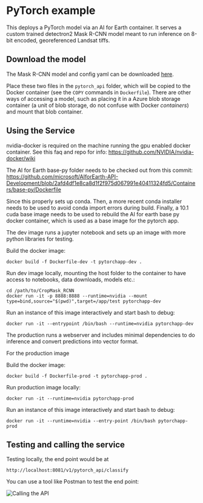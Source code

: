 # PyTorch example

This deploys a PyTorch model via an AI for Earth container. It serves a custom trained detectron2 Mask R-CNN model meant to run inference on 8-bit encoded, georeferenced Landsat tiffs.

## Download the model

The Mask R-CNN model and config yaml can be downloaded [here]().

Place these two files in the `pytorch_api` folder, which will be copied to the Docker container (see the `COPY` commands in `Dockerfile`). There are other ways of accessing a model, such as placing it in a Azure blob storage container (a unit of blob storage, do not confuse with Docker _containers_) and mount that blob container.

## Using the Service

nvidia-docker is required on the machine running the gpu enabled docker container. See this faq and repo for info: https://github.com/NVIDIA/nvidia-docker/wiki

The AI for Earth base-py folder needs to be checked out from this commit: https://github.com/microsoft/AIforEarth-API-Development/blob/2afd4df1e8ca8d1f2f975d067991e40411324fd5/Containers/base-py/Dockerfile

Since this properly sets up conda. Then, a more recent conda installer needs to be used to avoid conda import errors during build. Finally, a 10.1 cuda base image needs to be used to rebuild the AI for earth base py docker container, which is used as a base image for the pytorch app.

The dev image runs a jupyter notebook and sets up an image with more python libraries for testing.

Build the docker image:
```
docker build -f Dockerfile-dev -t pytorchapp-dev .
```

Run dev image locally, mounting the host folder to the container to have access to notebooks, data downloads, models etc.:
```
cd /path/to/CropMask_RCNN
docker run -it -p 8888:8888 --runtime=nvidia --mount type=bind,source="$(pwd)",target=/app/test pytorchapp-dev
```

Run an instance of this image interactively and start bash to debug:
```
docker run -it --entrypoint /bin/bash --runtime=nvidia pytorchapp-dev
```

The production runs a webserver and includes minimal dependencies to do inference and convert predictions into vector format.

For the production image

Build the docker image:
```
docker build -f Dockerfile-prod -t pytorchapp-prod .
```

Run production image locally:
```
docker run -it --runtime=nvidia pytorchapp-prod
```

Run an instance of this image interactively and start bash to debug:
```
docker run -it --runtime=nvidia --entry-point /bin/bash pytorchapp-prod
```


## Testing and calling the service

Testing locally, the end point would be at

```
http://localhost:8081/v1/pytorch_api/classify
```

You can use a tool like Postman to test the end point:

![Calling the API](../screenshots/postman_pytorch_api.png)

